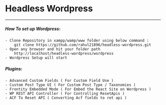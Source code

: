 # Headless Wordpress
-------------------------------
##### How To set up Wordpress:
```
- Clone Repository in xampp/wamp/www folder using below command : 
    git clone https://github.com/rahul21896/headless-wordpress.git
- Open any browser and hit your folder path
    http://localhost/headless-wordpress/wordpress
- Wordpress Setup will start
``` 

##### Plugins:
```
- Advanced Custom Fields ( For Custom Field Use )
- Custom Post Type UI ( For Custom Post Type / Taxonomies )
- Frontity Embedded Mode ( For Embed the React Site on Wordpress )
- WP REST API Controller ( For Controlling ResetApis )
- ACF To Reset API ( Converting Acf fields to ret api )
```



